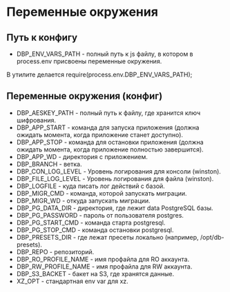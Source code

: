 # Переменные окружения

## Путь к конфигу

* DBP_ENV_VARS_PATH - полный путь к js файлу, в котором в process.env присвоены переменные окружения.

В утилите делается require(process.env.DBP_ENV_VARS_PATH);

## Переменные окружения (конфиг)

* DBP_AESKEY_PATH - полный путь к файлу, где хранится ключ шифрования.
* DBP_APP_START - команда для запуска приложения (должна ожидать момента, когда приложение станет доступно).
* DBP_APP_STOP - команда для остановки приложения (должна ожидать момента, когда приложение полностью завершится).
* DBP_APP_WD - директория с приложением.
* DBP_BRANCH - ветка.
* DBP_CON_LOG_LEVEL - Уровень логирования для консоли (winston).
* DBP_FILE_LOG_LEVEL - Уровень логирования для файла (winston).
* DBP_LOGFILE - куда писать лог действий с базой.
* DBP_MIGR_CMD - команда, которой запускать миграции.
* DBP_MIGR_WD - откуда запускать миграции.
* DBP_PG_DATA_DIR - директория, где лежит data PostgreSQL базы.
* DBP_PG_PASSWORD - пароль от пользователя postgres.
* DBP_PG_START_CMD - команда старта postgresql.
* DBP_PG_STOP_CMD - команда остановки postgresql.
* DBP_PRESETS_DIR - где лежат пресеты локально (например, /opt/db-presets).
* DBP_REPO - репозиторий.
* DBP_RO_PROFILE_NAME - имя профайла для RO аккаунта.
* DBP_RW_PROFILE_NAME - имя профайла для RW аккаунта.
* DBP_S3_BACKET - бакет на S3, где хранятся данные.
* XZ_OPT - стандартная env var для xz.
